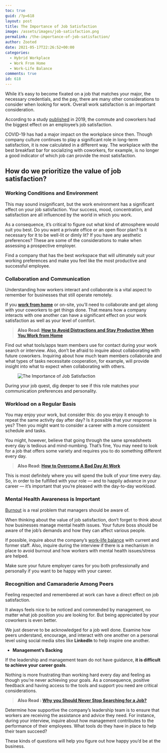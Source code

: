 ```yaml
---
toc: true
guid: /?p=618
layout: post
title: The Importance of Job Satisfaction
image: /assets/images/job-satisfaction.png
permalink: /the-importance-of-job-satisfaction/
author: Zooted
date: 2021-05-17T22:26:52+00:00
categories:
  - Hybrid Workplace
  - Work From Home
  - Work-Life Balance
comments: true
id: 618
---
```

While it&#8217;s easy to become fixated on a job that matches your major, the necessary credentials, and the pay, there are many other considerations to consider when looking for work. Overall work satisfaction is an important consideration.

According to a study [published](https://www.statista.com/statistics/717104/greatest-contributors-to-employee-satisfaction/) in 2019, the commute and coworkers had the biggest effect on an employee&#8217;s job satisfaction.

COVID-19 has had a major impact on the workplace since then. Though company culture continues to play a significant role in long-term satisfaction, it is now calculated in a different way. The workplace with the best breakfast bar for socializing with coworkers, for example, is no longer a good indicator of which job can provide the most satisfaction.

## **How do we prioritize the value of job satisfaction?**

### **Working Conditions and Environment**

This may sound insignificant, but the work environment has a significant effect on your job satisfaction. Your success, mood, concentration, and satisfaction are all influenced by the world in which you work.

As a consequence, it&#8217;s critical to figure out what kind of atmosphere would suit you best. Do you want a private office or an open floor plan? Is it necessary for it to be well-lit or dimly lit? If you have any aesthetic preferences? These are some of the considerations to make when assessing a prospective employer.

Find a company that has the best workspace that will ultimately suit your working preferences and make you feel like the most productive and successful employee.

### **Collaboration and Communication**

Understanding how workers interact and collaborate is a vital aspect to remember for businesses that still operate remotely.

If you **[work from home](/category/work-from-home/)** or on-site, you&#8217;ll need to collaborate and get along with your coworkers to get things done. That means how a company interacts with one another can have a significant effect on your work satisfaction as well as your level of comfort.

<blockquote class="wp-block-quote">
  <p>
    <strong>Also Read: <a href="/how-to-avoid-distractions-and-stay-productive-when-you-work-from-home/">How to Avoid Distractions and Stay Productive When You Work from Home</a></strong>
  </p>
</blockquote>

Find out what tools/apps team members use for contact during your work search or interview. Also, don&#8217;t be afraid to inquire about collaborating with future coworkers. Inquiring about how much team members collaborate and what types of tasks necessitate cooperation, for example, will provide insight into what to expect when collaborating with others.


<figure class="wp-block-image size-large">

<img loading="lazy" width="1000" height="579" src="/wp-content/uploads/2021/05/The-Importance-of-Job-Satisfaction.png" alt="The Importance of Job Satisfaction" class="wp-image-619" srcset="/wp-content/uploads/2021/05/The-Importance-of-Job-Satisfaction.png 1000w, /wp-content/uploads/2021/05/The-Importance-of-Job-Satisfaction-300x174.png 300w, /wp-content/uploads/2021/05/The-Importance-of-Job-Satisfaction-768x445.png 768w" sizes="(max-width: 1000px) 100vw, 1000px" /> </figure> 

During your job quest, dig deeper to see if this role matches your communication preferences and personality.

### **Workload on a Regular Basis**

You may enjoy your work, but consider this: do you enjoy it enough to repeat the same activity day after day? Is it possible that your response is yes? Then you might want to consider a career with a more consistent schedule and tasks.

You might, however, believe that going through the same spreadsheets every day is tedious and mind-numbing. That&#8217;s fine, You may need to look for a job that offers some variety and requires you to do something different every day.

<blockquote class="wp-block-quote">
  <p>
    <strong>Also Read: <a href="/how-to-overcome-a-bad-day-at-work/">How to Overcome A Bad Day At Work</a></strong>
  </p>
</blockquote>

This is most definitely where you will spend the bulk of your time every day. So, in order to be fulfilled with your role — and to happily advance in your career — it&#8217;s important that you&#8217;re pleased with the day-to-day workload.

### **Mental Health Awareness is Important**

[Burnout](/how-to-overcome-workplace-burnout/) is a real problem that managers should be aware of.

When thinking about the value of job satisfaction, don&#8217;t forget to think about how businesses manage mental health issues. Your future boss should be aware of the job&#8217;s demands and how they can affect various people.

If possible, inquire about the company&#8217;s [work-life balance](/category/work-life-balance/) with current and former staff. Also, inquire during the interview if there is a mechanism in place to avoid burnout and how workers with mental health issues/stress are helped.

Make sure your future employer cares for you both professionally and personally if you want to be happy with your career.

### **Recognition and Camaraderie Among Peers**

Feeling respected and remembered at work can have a direct effect on job satisfaction.

It always feels nice to be noticed and commended by management, no matter what job position you are looking for. But being appreciated by your coworkers is even better.

We just deserve to be acknowledged for a job well done. Examine how peers understand, encourage, and interact with one another on a personal level using social media sites like **LinkedIn** to help inspire one another.

  * **Management&#8217;s Backing**

If the leadership and management team do not have guidance, **it is difficult to achieve your career goals**.

Nothing is more frustrating than working hard every day and feeling as though you&#8217;re never achieving your goals. As a consequence, positive feedback and having access to the tools and support you need are critical considerations.

<blockquote class="wp-block-quote">
  <p>
    <strong>Also Read : <a href="/why-you-should-never-stop-searching-for-a-job/">Why you Should Never Stop Searching for a Job?</a></strong>
  </p>
</blockquote>

Determine how supportive the company&#8217;s leadership team is to ensure that workers are receiving the assistance and advice they need. For instance, during your interview, inquire about how management contributes to the performance of their employees. What tools do they have in place to help their team succeed?

These kinds of questions will help you figure out how happy you&#8217;d be at the business.